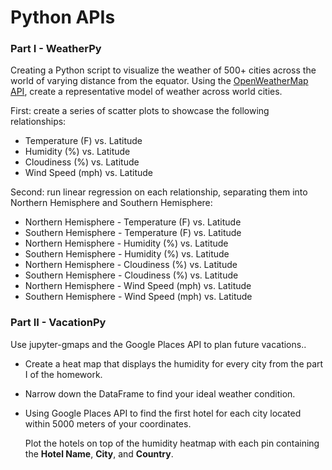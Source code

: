# Python APIs

### Part I - WeatherPy

Creating a Python script to visualize the weather of 500+ cities across the world of varying distance from the equator. Using the [OpenWeatherMap API](https://openweathermap.org/api), create a representative model of weather across world cities.

First: create a series of scatter plots to showcase the following relationships:

- Temperature (F) vs. Latitude
- Humidity (%) vs. Latitude
- Cloudiness (%) vs. Latitude
- Wind Speed (mph) vs. Latitude

Second: run linear regression on each relationship, separating them into Northern Hemisphere and Southern Hemisphere:

- Northern Hemisphere - Temperature (F) vs. Latitude
- Southern Hemisphere - Temperature (F) vs. Latitude
- Northern Hemisphere - Humidity (%) vs. Latitude
- Southern Hemisphere - Humidity (%) vs. Latitude
- Northern Hemisphere - Cloudiness (%) vs. Latitude
- Southern Hemisphere - Cloudiness (%) vs. Latitude
- Northern Hemisphere - Wind Speed (mph) vs. Latitude
- Southern Hemisphere - Wind Speed (mph) vs. Latitude

### Part II - VacationPy

Use jupyter-gmaps and the Google Places API  to plan future vacations..



- Create a heat map that displays the humidity for every city from the part I of the homework.

- Narrow down the DataFrame to find your ideal weather condition.

- Using Google Places API to find the first hotel for each city located within 5000 meters of your coordinates.

  Plot the hotels on top of the humidity heatmap with each pin containing the **Hotel Name**, **City**, and **Country**.